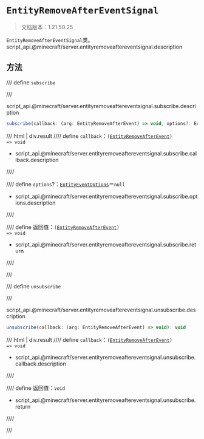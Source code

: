 # `EntityRemoveAfterEventSignal`

> 文档版本：1.21.50.25

`EntityRemoveAfterEventSignal`类。script_api.@minecraft/server.entityremoveaftereventsignal.description

## 方法

/// define
`subscribe`


///

script_api.@minecraft/server.entityremoveaftereventsignal.subscribe.description

```js
subscribe(callback: (arg: EntityRemoveAfterEvent) => void, options?: EntityEventOptions): (arg: EntityRemoveAfterEvent) => void
```

/// html | div.result
//// define
`callback`：<code>(<a href="../entityremoveafterevent/">EntityRemoveAfterEvent</a>) =&gt; void</code>

- script_api.@minecraft/server.entityremoveaftereventsignal.subscribe.callback.description


////

//// define
`options`?：[`EntityEventOptions`](./entityeventoptions.md)＝`null`

- script_api.@minecraft/server.entityremoveaftereventsignal.subscribe.options.description


////

//// define
返回值：<code>(<a href="../entityremoveafterevent/">EntityRemoveAfterEvent</a>) =&gt; void</code>

- script_api.@minecraft/server.entityremoveaftereventsignal.subscribe.return


////

///


/// define
`unsubscribe`


///

script_api.@minecraft/server.entityremoveaftereventsignal.unsubscribe.description

```js
unsubscribe(callback: (arg: EntityRemoveAfterEvent) => void): void
```

/// html | div.result
//// define
`callback`：<code>(<a href="../entityremoveafterevent/">EntityRemoveAfterEvent</a>) =&gt; void</code>

- script_api.@minecraft/server.entityremoveaftereventsignal.unsubscribe.callback.description


////

//// define
返回值：`void`

- script_api.@minecraft/server.entityremoveaftereventsignal.unsubscribe.return


////

///

